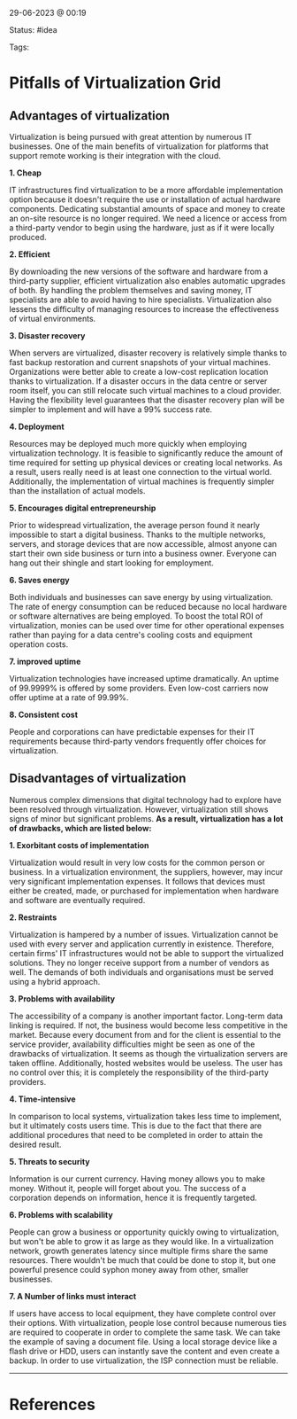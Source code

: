 29-06-2023 @ 00:19

Status: #idea

Tags: 

# Pitfalls of Virtualization Grid

## Advantages of virtualization

Virtualization is being pursued with great attention by numerous IT businesses. One of the main benefits of virtualization for platforms that support remote working is their integration with the cloud.

**1. Cheap**

IT infrastructures find virtualization to be a more affordable implementation option because it doesn't require the use or installation of actual hardware components. Dedicating substantial amounts of space and money to create an on-site resource is no longer required. We need a licence or access from a third-party vendor to begin using the hardware, just as if it were locally produced.

**2. Efficient**

By downloading the new versions of the software and hardware from a third-party supplier, efficient virtualization also enables automatic upgrades of both. By handling the problem themselves and saving money, IT specialists are able to avoid having to hire specialists. Virtualization also lessens the difficulty of managing resources to increase the effectiveness of virtual environments.

**3. Disaster recovery**

When servers are virtualized, disaster recovery is relatively simple thanks to fast backup restoration and current snapshots of your virtual machines. Organizations were better able to create a low-cost replication location thanks to virtualization. If a disaster occurs in the data centre or server room itself, you can still relocate such virtual machines to a cloud provider. Having the flexibility level guarantees that the disaster recovery plan will be simpler to implement and will have a 99% success rate.

**4. Deployment**

Resources may be deployed much more quickly when employing virtualization technology. It is feasible to significantly reduce the amount of time required for setting up physical devices or creating local networks. As a result, users really need is at least one connection to the virtual world. Additionally, the implementation of virtual machines is frequently simpler than the installation of actual models.

**5. Encourages digital entrepreneurship**

Prior to widespread virtualization, the average person found it nearly impossible to start a digital business. Thanks to the multiple networks, servers, and storage devices that are now accessible, almost anyone can start their own side business or turn into a business owner. Everyone can hang out their shingle and start looking for employment.

**6. Saves energy**

Both individuals and businesses can save energy by using virtualization. The rate of energy consumption can be reduced because no local hardware or software alternatives are being employed. To boost the total ROI of virtualization, monies can be used over time for other operational expenses rather than paying for a data centre's cooling costs and equipment operation costs.

**7. improved uptime**

Virtualization technologies have increased uptime dramatically. An uptime of 99.9999% is offered by some providers. Even low-cost carriers now offer uptime at a rate of 99.99%.

**8. Consistent cost**

People and corporations can have predictable expenses for their IT requirements because third-party vendors frequently offer choices for virtualization.

## Disadvantages of virtualization

Numerous complex dimensions that digital technology had to explore have been resolved through virtualization. However, virtualization still shows signs of minor but significant problems. **As a result, virtualization has a lot of drawbacks, which are listed below:**

**1. Exorbitant costs of implementation**

Virtualization would result in very low costs for the common person or business. In a virtualization environment, the suppliers, however, may incur very significant implementation expenses. It follows that devices must either be created, made, or purchased for implementation when hardware and software are eventually required.

**2. Restraints**

Virtualization is hampered by a number of issues. Virtualization cannot be used with every server and application currently in existence. Therefore, certain firms' IT infrastructures would not be able to support the virtualized solutions. They no longer receive support from a number of vendors as well. The demands of both individuals and organisations must be served using a hybrid approach.

**3. Problems with availability**

The accessibility of a company is another important factor. Long-term data linking is required. If not, the business would become less competitive in the market. Because every document from and for the client is essential to the service provider, availability difficulties might be seen as one of the drawbacks of virtualization. It seems as though the virtualization servers are taken offline. Additionally, hosted websites would be useless. The user has no control over this; it is completely the responsibility of the third-party providers.

**4. Time-intensive**

In comparison to local systems, virtualization takes less time to implement, but it ultimately costs users time. This is due to the fact that there are additional procedures that need to be completed in order to attain the desired result.

**5. Threats to security**

Information is our current currency. Having money allows you to make money. Without it, people will forget about you. The success of a corporation depends on information, hence it is frequently targeted.

**6. Problems with scalability**

People can grow a business or opportunity quickly owing to virtualization, but won't be able to grow it as large as they would like. In a virtualization network, growth generates latency since multiple firms share the same resources. There wouldn't be much that could be done to stop it, but one powerful presence could syphon money away from other, smaller businesses.

**7. A Number of links must interact**

If users have access to local equipment, they have complete control over their options. With virtualization, people lose control because numerous ties are required to cooperate in order to complete the same task. We can take the example of saving a document file. Using a local storage device like a flash drive or HDD, users can instantly save the content and even create a backup. In order to use virtualization, the ISP connection must be reliable.

---
# References
